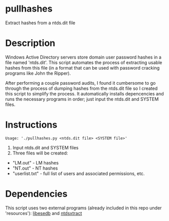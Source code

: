 # pullhashes
Extract hashes from a ntds.dit file


# Description
Windows Active Directory servers store domain user password hashes in a file named 'ntds.dit'.  This script automates the process of extracting usable hashes from this file (in a format that can be used with password cracking programs like John the Ripper).


After performing a couple password audits, I found it cumbersome to go through the process of dumping hashes from the ntds.dit file so I created this script to simplify the process.  It automatically installs depencencies and runs the necessary programs in order; just input the ntds.dit and SYSTEM files.


# Instructions
```Usage: './pullhashes.py <ntds.dit file> <SYSTEM file>'```



1. Input ntds.dit and SYSTEM files
2. Three files will be created:
  * "LM.out" - LM hashes
  * "NT.out" - NT hashes
  * "userlist.txt" - full list of users and associated permissions, etc.


# Dependencies
This script uses two external programs (already included in this repo under 'resources'): [libesedb](https://github.com/libyal/libesedb) and [ntdsxtract](https://github.com/csababarta/ntdsxtract)
